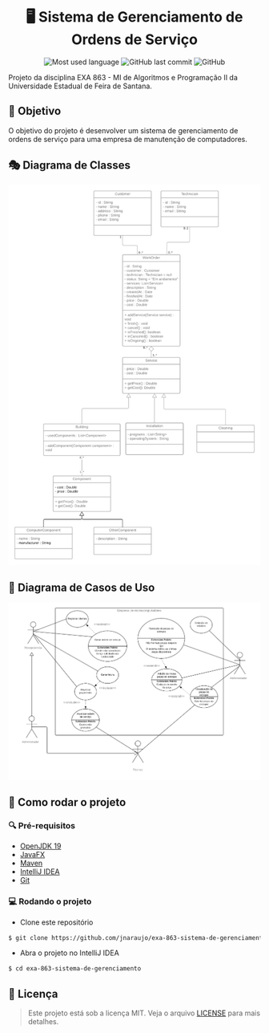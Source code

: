 <div align="center" >
  <h1>🖥️ Sistema de Gerenciamento de Ordens de Serviço</h1>

![Most used language](https://img.shields.io/github/languages/top/jnaraujo/exa-863-sistema-de-gerenciamento?style=flat-square)
![GitHub last commit](https://img.shields.io/github/last-commit/jnaraujo/exa-863-sistema-de-gerenciamento?style=flat-square)
![GitHub](https://img.shields.io/github/license/jnaraujo/exa-863-sistema-de-gerenciamento)

</div>

<p>
Projeto da disciplina EXA 863 - MI de Algoritmos e Programação II da Universidade Estadual de Feira de Santana.
</p>

## 💼 Objetivo

O objetivo do projeto é desenvolver um sistema de gerenciamento de ordens de serviço para uma empresa de manutenção de computadores.

## 🎭 Diagrama de Classes

![Diagrama de Classes](./diagrama%20de%20classe.png)

## 🔗 Diagrama de Casos de Uso

![Diagrama de Casos de Uso](./casos%20de%20uso%20ideias.png)

## 🚀 Como rodar o projeto

### 🔍 Pré-requisitos

- [OpenJDK 19](https://jdk.java.net/19/)
- [JavaFX](https://openjfx.io/)
- [Maven](https://maven.apache.org/)
- [IntelliJ IDEA](https://www.jetbrains.com/pt-br/idea/)
- [Git](https://git-scm.com/)

### 💻 Rodando o projeto

- Clone este repositório

```bash
$ git clone https://github.com/jnaraujo/exa-863-sistema-de-gerenciamento
```

- Abra o projeto no IntelliJ IDEA

```bash
$ cd exa-863-sistema-de-gerenciamento
```

## 📝 Licença

> Este projeto está sob a licença MIT. Veja o arquivo [LICENSE](./LICENSE) para mais detalhes.
